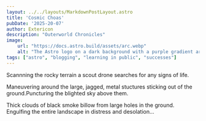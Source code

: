 ```yaml
---
layout: ../../layouts/MarkdownPostLayout.astro
title: 'Cosmic Choas'
pubDate: '2025-20-07'
author: Extericon
description: "Outerworld Chronicles"
image:
    url: "https://docs.astro.build/assets/arc.webp"
    alt: "The Astro logo on a dark background with a purple gradient arc."
tags: ["astro", "blogging", "learning in public", "successes"]
---
```


Scannning the rocky terrain a scout drone searches for any signs of life.

Maneuvering around the large, jagged, metal stuctures sticking out of the ground.Puncturing the blighted sky above them. 

Thick clouds of black smoke billow from large holes in the ground. Engulfing the entire landscape in distress and desolation...